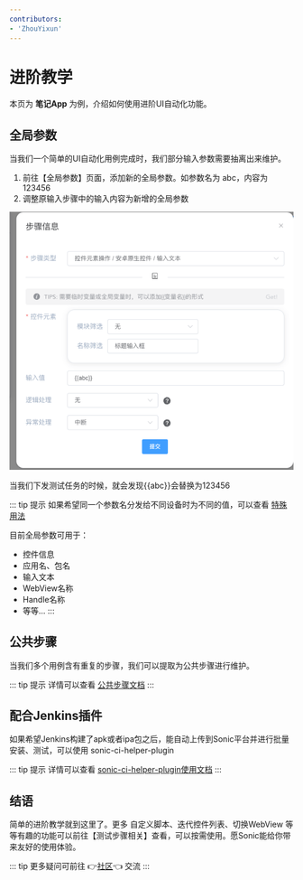 ```yaml
---
contributors:
- 'ZhouYixun'
---
```


# 进阶教学

本页为 **笔记App** 为例，介绍如何使用进阶UI自动化功能。

## 全局参数
当我们一个简单的UI自动化用例完成时，我们部分输入参数需要抽离出来维护。

1. 前往【全局参数】页面，添加新的全局参数。如参数名为 abc，内容为123456
2. 调整原输入步骤中的输入内容为新增的全局参数

![high-1](./images/high-1.png)

当我们下发测试任务的时候，就会发现{{abc}}会替换为123456

::: tip 提示
如果希望同一个参数名分发给不同设备时为不同的值，可以查看 [特殊用法](https://sonic-cloud.cn/doc/doc-global.html#%E7%89%B9%E6%AE%8A%E7%94%A8%E6%B3%95)

目前全局参数可用于：
- 控件信息
- 应用名、包名
- 输入文本
- WebView名称
- Handle名称
- 等等...
:::

## 公共步骤

当我们多个用例含有重复的步骤，我们可以提取为公共步骤进行维护。

::: tip 提示
详情可以查看 [公共步骤文档](https://sonic-cloud.cn/doc/doc-pub.html)
:::

## 配合Jenkins插件

如果希望Jenkins构建了apk或者ipa包之后，能自动上传到Sonic平台并进行批量安装、测试，可以使用 sonic-ci-helper-plugin

::: tip 提示
详情可以查看 [sonic-ci-helper-plugin使用文档](https://sonic-cloud.cn/sch/re-sch.html)
:::

## 结语

简单的进阶教学就到这里了。更多 自定义脚本、迭代控件列表、切换WebView 等等有趣的功能可以前往【测试步骤相关】查看，可以按需使用。愿Sonic能给你带来友好的使用体验。

::: tip
更多疑问可前往 👉[社区](https://sonic-cloud.wiki)👈 交流
:::
